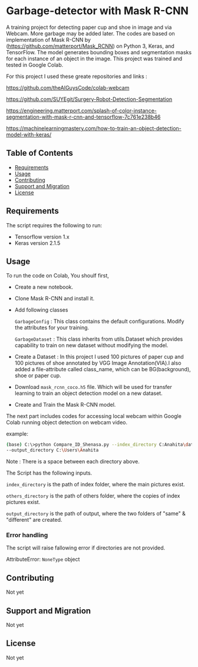 # Garbage-detector with Mask R-CNN
A training project for detecting paper cup and shoe in image and via Webcam. More garbage may be added later.
The codes are based on implementation of Mask R-CNN by (https://github.com/matterport/Mask_RCNN) on Python 3, Keras, and TensorFlow. The model generates bounding boxes and segmentation masks for each instance of an object in the image.
This project was trained and tested in Google Colab.

For this project I used these greate repositories and links : 

 https://github.com/theAIGuysCode/colab-webcam
 
 https://github.com/SUYEgit/Surgery-Robot-Detection-Segmentation
 
 https://engineering.matterport.com/splash-of-color-instance-segmentation-with-mask-r-cnn-and-tensorflow-7c761e238b46
 
 https://machinelearningmastery.com/how-to-train-an-object-detection-model-with-keras/


Table of Contents
-----------------

  * [Requirements](#requirements)
  * [Usage](#usage)
  * [Contributing](#contributing)
  * [Support and Migration](#support-and-migration)
  * [License](#license)

Requirements
------------

The script requires the following to run:

  * Tensorflow version 1.x
  * Keras version 2.1.5
  

[python]: https://www.python.org/downloads/

Usage
-----

To run the code on Colab, You shoulf first,

* Create a new notebook. 

* Clone Mask R-CNN and install it.

* Add following classes

   `GarbageConfig` : This class contains the default configurations. Modify the attributes for your training.

   `GarbageDataset` : This class inherits from utils.Dataset which provides capability to train on new dataset without modifying the model.
 
* Create a Dataset :  In this project I used 100 pictures of paper cup and 100 pictures of shoe annotated by VGG Image Annotation(VIA).I also added a file-attribute
 called class_name, which can be BG(background), shoe or paper cup.
 
* Download `mask_rcnn_coco.h5` file. Which will be used for transfer learning to train an object detection model on a new dataset.
 
* Create and Train the Mask R-CNN model.

The next part includes codes for accessing local webcam within Google Colab running object detection on webcam video.

example:
```sh
(base) C:\>python Compare_ID_Shenasa.py --index_directory C:Anahita\dataset\index --others_directory C:Anahita\dataset\others
--output_directory C:\Users\Anahita

```
Note : There is a space between each directory above.

The Script has the following inputs.

`index_directory` is the path of index folder, where the main pictures exist. 

`others_directory` is the path of others folder, where the copies of index pictures exist. 

`output_directory` is the path of output, where the two folders of "same" & "different" are created. 

### Error handling

The script will raise fallowing error if directories are not provided.

AttributeError: `NoneType` object

Contributing
-----

Not yet

Support and Migration
-----

Not yet

License
-----

Not yet
